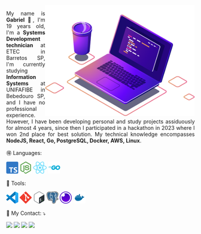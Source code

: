 <img src=".github/illustration.png" min-width="400px" max-width="400px" width="400px" align="right" alt="Illustration">

<p align="justify"> 
  My name is <strong>Gabriel 👋</strong>, I'm 19 years old, I'm a <strong>Systems Development technician</strong> at ETEC in Barretos SP, I'm currently studying <strong>Information Systems</strong> at UNIFAFIBE in Bebedouro SP, and I have no professional experience. However, I have been developing personal and study projects assiduously for almost 4 years, since then I participated in a hackathon in 2023 where I won 2nd place for best solution. My technical knowledge encompasses <strong>NodeJS, React, Go, PostgreSQL, Docker, AWS, Linux</strong>.
</p>

<p align="left">
  🉐 Languages: 
</p>

<code><img height="32" src=".github/typescript.svg" alt="Typescript"/></code>
<code><img height="32" src=".github/node.svg" alt="Nodejs"/></code>
<code><img height="32" src=".github/react.svg" alt="React"/></code>
<code><img height="32" src=".github/go.svg" alt="Go"/></code>

<p align="left">
  🔧 Tools:
</p>

<code><img height="32" src=".github/vscode.svg" alt="VScode"></code>
<code><img height="32" src=".github/git.svg" alt="Git"></code>
<code><img height="32" src=".github/bash.svg" alt="Bash"></code>
<code><img height="32" src=".github/postgres.svg" alt="PostgreSQL"/></code>
<code><img height="32" src=".github/insomnia.svg" alt="Insomnia REST"/></code>
<code><img height="32" src=".github/docker.svg" alt="Docker"/></code>

<p align="left">
  📧 My Contact: ⤵️
</p>

<p align="left">
  <a href="https://mail.google.com/mail/?view=cm&fs=1&to=gabrielrodrigues.dev409@gmail.com&su=SUBJECT&body=BODY&bcc=gabrielrodrigues.dev409@gmail.com" alt="Outlook" target="_blank">
  <img src="https://img.shields.io/badge/-Gmail-FF0000?style=flat-square&labelColor=FF0000&logo=gmail&logoColor=white&link=gabrielrodrigues.dev409@gmail.com" /></a>
  <a href="https://www.linkedin.com/in/ogabrielrodriguess/" alt="Linkedin" target="_blank">
  <img src="https://img.shields.io/badge/-Linkedin-0e76a8?style=flat-square&logo=Linkedin&logoColor=white&link=https://www.linkedin.com/in/ogabrielrodriguess/" /></a>
  <a href="https://wa.me/17991045901" alt="WhatsApp" target="_blank">
  <img src="https://img.shields.io/badge/-WhatsApp-25d366?style=flat-square&labelColor=25d366&logo=whatsapp&logoColor=white&link=https://wa.me/17991045901"/></a>
  <a href="https://www.instagram.com/__ogabrielrodrigues/" alt="Instagram" target="_blank">
  <img src="https://img.shields.io/badge/-Instagram-DF0174?style=flat-square&labelColor=DF0174&logo=instagram&logoColor=white&link=https://www.instagram.com/__ogabrielrodrigues/"/></a>
</p>

